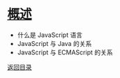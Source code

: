 # [概述](./../xmind/JavaScript.xmind)

+ 什么是 JavaScript 语言
+ JavaScript 与 Java 的关系
+ JavaScript 与 ECMAScript 的关系

[返回目录](../../README.md)
